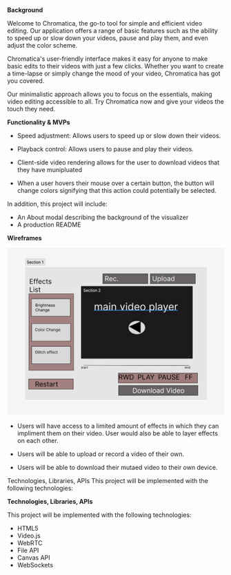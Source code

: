 **Background**
 
Welcome to Chromatica, the go-to tool for simple and efficient video editing. Our application offers a range of basic features such as the ability to speed up or slow down your videos, pause and play them, and even adjust the color scheme.

Chromatica's user-friendly interface makes it easy for anyone to make basic edits to their videos with just a few clicks. Whether you want to create a time-lapse or simply change the mood of your video, Chromatica has got you covered.

Our minimalistic approach allows you to focus on the essentials, making video editing accessible to all. Try Chromatica now and give your videos the touch they need.
 
**Functionality & MVPs**
 
- Speed adjustment: Allows users to speed up or slow down their videos.
 
- Playback control: Allows users to pause and play their videos.
 
- Client-side video rendering allows for the user to download videos that they have munipluated 
 
- When a user hovers their mouse over a certain button, the button will change colors signifying that this action could potentially be selected.   

 
In addition, this project will include:
 
- An About modal describing the background of the visualizer
- A production README
 
**Wireframes**
 
![alt text](./img/chromatica.png)
 
- Users will have access to a limited amount of effects in which they can impliment them on their video. User would also be able to layer effects on each other.
 
- Users will be able to upload or record a video of their own.
 
- Users will be able to download their mutaed video to their own device.

 Technologies, Libraries, APIs
This project will be implemented with the following technologies:


**Technologies, Libraries, APIs**

This project will be implemented with the following technologies:

- HTML5
- Video.js
- WebRTC
- File API
- Canvas API
- WebSockets
